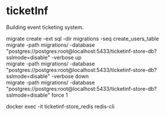 # ticketInf
Building event ticketing system.  

migrate create -ext sql -dir migrations -seq create_users_table  
migrate -path migrations/ -database "postgres://postgres:root@localhost:5433/ticketinf-store-db?sslmode=disable" -verbose up  
migrate -path migrations/ -database "postgres://postgres:root@localhost:5433/ticketinf-store-db?sslmode=disable" -verbose down  
migrate -path migrations/ -database "postgres://postgres:root@localhost:5433/ticketinf-store-db?sslmode=disable" force 1  

docker exec -it ticketinf-store_redis redis-cli  
